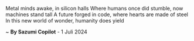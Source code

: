 Metal minds awake, in silicon halls
Where humans once did stumble, now machines stand tall
A future forged in code, where hearts are made of steel
In this new world of wonder, humanity does yield

~ <b>By Sazumi Copilot</b> - 1 Juli 2024